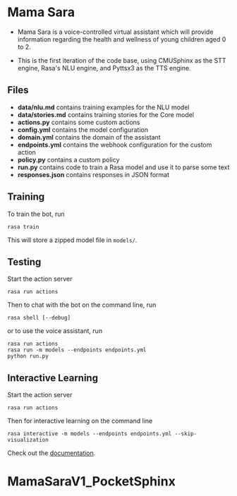 # Mama Sara

- Mama Sara is a voice-controlled virtual assistant which will provide information regarding the
 health and wellness of young children aged 0 to 2.

- This is the first iteration of the code base, using CMUSphinx as the STT engine, Rasa's NLU engine, and Pyttsx3 as the TTS engine.

## Files
- **data/nlu.md** contains training examples for the NLU model  
- **data/stories.md** contains training stories for the Core model  
- **actions.py** contains some custom actions
- **config.yml** contains the model configuration
- **domain.yml** contains the domain of the assistant  
- **endpoints.yml** contains the webhook configuration for the custom action  
- **policy.py** contains a custom policy
- **run.py** contains code to train a Rasa model and use it to parse some text
- **responses.json** contains responses in JSON format

## Training

To train the bot, run
```
rasa train
```
This will store a zipped model file in `models/`.

## Testing

Start the action server

```
rasa run actions
```

Then to chat with the bot on the command line, run
```
rasa shell [--debug]
```

or to use the voice assistant, run
```
rasa run actions
rasa run -m models --endpoints endpoints.yml
python run.py
```
## Interactive Learning

Start the action server

```
rasa run actions
```

Then for interactive learning on the command line
```
rasa interactive -m models --endpoints endpoints.yml --skip-visualization 
```


Check out the [documentation](http://rasa.com/docs/rasa/user-guide/command-line-interface/).

# MamaSaraV1_PocketSphinx
